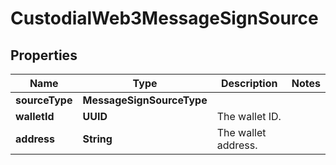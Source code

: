 

# CustodialWeb3MessageSignSource


## Properties

| Name | Type | Description | Notes |
|------------ | ------------- | ------------- | -------------|
|**sourceType** | **MessageSignSourceType** |  |  |
|**walletId** | **UUID** | The wallet ID. |  |
|**address** | **String** | The wallet address. |  |



